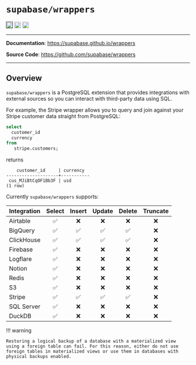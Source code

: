 # `supabase/wrappers`

<p>
<a href=""><img src="https://img.shields.io/badge/postgresql-14+-blue.svg" alt="PostgreSQL version" height="18"></a>
<a href="https://github.com/supabase/wrappers/blob/master/LICENSE"><img src="https://img.shields.io/pypi/l/markdown-subtemplate.svg" alt="License" height="18"></a>
<a href="https://github.com/supabase/wrappers/actions"><img src="https://github.com/supabase/wrappers/actions/workflows/test_wrappers.yml/badge.svg" alt="Tests" height="18"></a>

</p>

---

**Documentation**: <a href="https://supabase.github.io/wrappers" target="_blank">https://supabase.github.io/wrappers</a>

**Source Code**: <a href="https://github.com/supabase/wrappers" target="_blank">https://github.com/supabase/wrappers</a>

---

## Overview

`supabase/wrappers` is a PostgreSQL extension that provides integrations with external sources so you can interact with third-party data using SQL.

For example, the Stripe wrapper allows you to query and join against your Stripe customer data straight from PostgreSQL:

```sql
select
  customer_id
  currency
from
   stripe.customers;
```

returns

```
    customer_id     | currency
--------------------+-----------
 cus_MJiBtCqOF1Bb3F | usd
(1 row)
```

Currently `supabase/wrappers` supports:

| Integration | Select | Insert | Update | Delete | Truncate |
| ----------- | :----: | :----: | :----: | :----: | :------: |
| Airtable    |   ✅   |   ❌   |   ❌   |   ❌   |    ❌    |
| BigQuery    |   ✅   |   ✅   |   ✅   |   ✅   |    ❌    |
| ClickHouse  |   ✅   |   ✅   |   ✅   |   ✅   |    ❌    |
| Firebase    |   ✅   |   ❌   |   ❌   |   ❌   |    ❌    |
| Logflare    |   ✅   |   ❌   |   ❌   |   ❌   |    ❌    |
| Notion      |   ✅   |   ❌   |   ❌   |   ❌   |    ❌    |
| Redis       |   ✅   |   ❌   |   ❌   |   ❌   |    ❌    |
| S3          |   ✅   |   ❌   |   ❌   |   ❌   |    ❌    |
| Stripe      |   ✅   |   ✅   |   ✅   |   ✅   |    ❌    |
| SQL Server  |   ✅   |   ❌   |   ❌   |   ❌   |    ❌    |
| DuckDB      |   ✅   |   ❌   |   ❌   |   ❌   |    ❌    |

!!! warning

    Restoring a logical backup of a database with a materialized view using a foreign table can fail. For this reason, either do not use foreign tables in materialized views or use them in databases with physical backups enabled.
